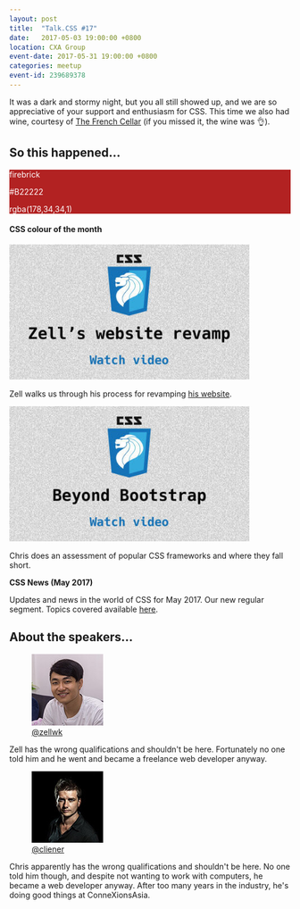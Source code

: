 ```yaml
---
layout: post
title:  "Talk.CSS #17"
date:   2017-05-03 19:00:00 +0800
location: CXA Group
event-date: 2017-05-31 19:00:00 +0800
categories: meetup
event-id: 239689378
---
```

It was a dark and stormy night, but you all still showed up, and we are so appreciative of your support and enthusiasm for CSS. This time we also had wine, courtesy of [The French Cellar](http://www.thefrenchcellar.sg/) (if you missed it, the wine was <span class="o-emoji" role="img" tabindex="0" aria-label="OK hand">&#x1F44C;</span>).

## So this happened...

<div class="c-colour">
  <div class="c-swatch" style="background-color:#B22222;color:#fff;">
    <div class="c-swatch__txt">
      <p>firebrick</p>
      <p>#B22222</p>
      <p>rgba(178,34,34,1)</p>
    </div>
  </div>
<h4>CSS colour of the month</h4>
</div>

<div class="c-videos">
  <div class="c-video">
    <a class="c-video__link" href="javascript:void(0)">
      <img class="c-video__img" src="/img/talk-17/s1701.jpg" srcset="/img/talk-17/s1701@2x.jpg 2x" alt="Link to slides on Zell's website revamp"/>
    </a>
    <p class="c-video__desc">Zell walks us through his process for revamping <a href="https://www.zellwk.com">his website</a>.</p>
  </div>

  <div class="c-video">
    <a class="c-video__link" href="https://youtu.be/dtiOMIAkBNA">
      <img class="c-video__img" src="/img/talk-17/s1702.jpg" srcset="/img/talk-17/s1702@2x.jpg 2x" alt="Link to talk on Beyond Bootstrap"/>
    </a>
    <p class="c-video__desc">Chris does an assessment of popular CSS frameworks and where they fall short.</p>
  </div>

  <div class="u-clear">
    <strong>CSS News (May 2017)</strong><br>
    <p>Updates and news in the world of CSS for May 2017. Our new regular segment. Topics covered available <a href="https://github.com/SingaporeCSS/slides/blob/gh-pages/notes/talk-17.md">here</a>.</p>
  </div>
</div>

## About the speakers...

<div class="o-flex c-speakers u-align-start">
  <div class="o-flex3__item c-speaker">
    <figure>
      <img class="c-speaker__img" src="/img/talk-1/zell.jpg" srcset="/img/talk-1/zell@2x.jpg 2x" alt="Zell Liew"/>
      <figcaption><a class="c-speaker__link" href="https://twitter.com/zellwk">@zellwk</a></figcaption>
    </figure>
    <p class="c-speaker__intro">Zell has the wrong qualifications and shouldn't be here. Fortunately no one told him and he went and became a freelance web developer anyway.</p>
  </div>

  <div class="o-flex3__item c-speaker">
    <figure>
      <img class="c-speaker__img" src="/img/talk-1/chris.jpg" srcset="/img/talk-1/chris@2x.jpg 2x" alt="Chris Lienert"/>
      <figcaption><a class="c-speaker__link" href="https://twitter.com/cliener">@cliener</a></figcaption>
    </figure>
    <p class="c-speaker__intro">Chris apparently has the wrong qualifications and shouldn't be here. No one told him though, and despite not wanting to work with computers, he became a web developer anyway. After too many years in the industry, he's doing good things at ConneXionsAsia.</p>
  </div>
</div>

